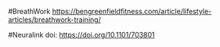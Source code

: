#BreathWork
https://bengreenfieldfitness.com/article/lifestyle-articles/breathwork-training/

#Neuralink
doi: https://doi.org/10.1101/703801
